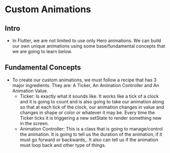 # Custom Animations

## Intro
* In Flutter, we are not limited to use only Hero animations. We can build our own unique animations using some base/fundamental concepts that we are going to learn below.

## Fundamental Concepts
* To create our custom animations, we must follow a recipe that has 3 major ingredients. They are: A Ticker, An Animation Controller and An Animation Value.
  * Ticker: Is exactly what it sounds like. It works like a tick of a clock and it is going to count and is also going to take our animation along so that at each tick of the clock, our animation changes in value and changes in shape or color or whatever it may be. Every time the Ticker ticks it is triggering a new setState to render something new in the screen.
  * Animation Controller: This is a class that is going to manage/control the animation. It is going to tell us the duration of the animation, if it must go forward or backwards,. It also can tell us if the animation must loop back and other type of things.
